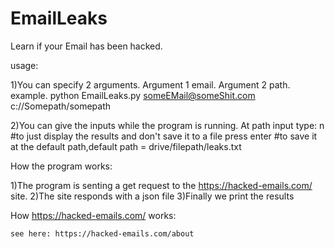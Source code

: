# EmailLeaks

Learn if your Email has been hacked.

usage:

   1)You can specify 2 arguments.
   Argument 1 email.
   Argument 2 path.
   example. python EmailLeaks.py someEMail@someShit.com c://Somepath/somepath
   
   2)You can give the inputs while the program is running.
   At path input type:
      n     #to just display the results and don't save it to a file
      press enter  #to save it at the default path,default path = drive/filepath/leaks.txt
   

How the program works:
 
1)The program is senting a get request to the https://hacked-emails.com/ site.
2)The site responds with a json file
3)Finally we print the results

How https://hacked-emails.com/ works:
    
    see here: https://hacked-emails.com/about

